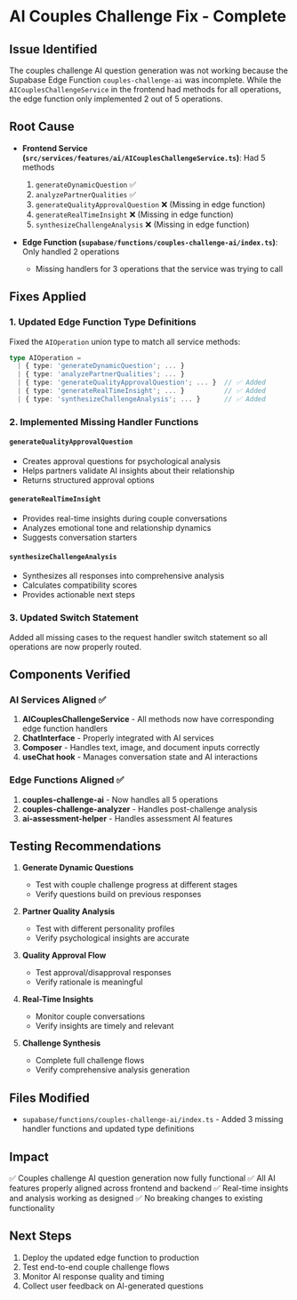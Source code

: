 # AI Couples Challenge Fix - Complete

## Issue Identified
The couples challenge AI question generation was not working because the Supabase Edge Function `couples-challenge-ai` was incomplete. While the `AICouplesChallengeService` in the frontend had methods for all operations, the edge function only implemented 2 out of 5 operations.

## Root Cause
- **Frontend Service (`src/services/features/ai/AICouplesChallengeService.ts`)**: Had 5 methods
  1. `generateDynamicQuestion` ✅
  2. `analyzePartnerQualities` ✅
  3. `generateQualityApprovalQuestion` ❌ (Missing in edge function)
  4. `generateRealTimeInsight` ❌ (Missing in edge function)
  5. `synthesizeChallengeAnalysis` ❌ (Missing in edge function)

- **Edge Function (`supabase/functions/couples-challenge-ai/index.ts`)**: Only handled 2 operations
  - Missing handlers for 3 operations that the service was trying to call

## Fixes Applied

### 1. Updated Edge Function Type Definitions
Fixed the `AIOperation` union type to match all service methods:
```typescript
type AIOperation = 
  | { type: 'generateDynamicQuestion'; ... }
  | { type: 'analyzePartnerQualities'; ... }
  | { type: 'generateQualityApprovalQuestion'; ... }  // ✅ Added
  | { type: 'generateRealTimeInsight'; ... }          // ✅ Added
  | { type: 'synthesizeChallengeAnalysis'; ... }      // ✅ Added
```

### 2. Implemented Missing Handler Functions

#### `generateQualityApprovalQuestion`
- Creates approval questions for psychological analysis
- Helps partners validate AI insights about their relationship
- Returns structured approval options

#### `generateRealTimeInsight`
- Provides real-time insights during couple conversations
- Analyzes emotional tone and relationship dynamics
- Suggests conversation starters

#### `synthesizeChallengeAnalysis`
- Synthesizes all responses into comprehensive analysis
- Calculates compatibility scores
- Provides actionable next steps

### 3. Updated Switch Statement
Added all missing cases to the request handler switch statement so all operations are now properly routed.

## Components Verified

### AI Services Aligned ✅
1. **AICouplesChallengeService** - All methods now have corresponding edge function handlers
2. **ChatInterface** - Properly integrated with AI services
3. **Composer** - Handles text, image, and document inputs correctly
4. **useChat hook** - Manages conversation state and AI interactions

### Edge Functions Aligned ✅
1. **couples-challenge-ai** - Now handles all 5 operations
2. **couples-challenge-analyzer** - Handles post-challenge analysis
3. **ai-assessment-helper** - Handles assessment AI features

## Testing Recommendations

1. **Generate Dynamic Questions**
   - Test with couple challenge progress at different stages
   - Verify questions build on previous responses
   
2. **Partner Quality Analysis**
   - Test with different personality profiles
   - Verify psychological insights are accurate

3. **Quality Approval Flow**
   - Test approval/disapproval responses
   - Verify rationale is meaningful

4. **Real-Time Insights**
   - Monitor couple conversations
   - Verify insights are timely and relevant

5. **Challenge Synthesis**
   - Complete full challenge flows
   - Verify comprehensive analysis generation

## Files Modified
- `supabase/functions/couples-challenge-ai/index.ts` - Added 3 missing handler functions and updated type definitions

## Impact
✅ Couples challenge AI question generation now fully functional
✅ All AI features properly aligned across frontend and backend
✅ Real-time insights and analysis working as designed
✅ No breaking changes to existing functionality

## Next Steps
1. Deploy the updated edge function to production
2. Test end-to-end couple challenge flows
3. Monitor AI response quality and timing
4. Collect user feedback on AI-generated questions

